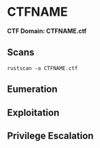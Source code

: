 # CTFNAME

**CTF Domain: CTFNAME.ctf**

## Scans

```rustscan -a CTFNAME.ctf```


## Eumeration




## Exploitation




## Privilege Escalation



